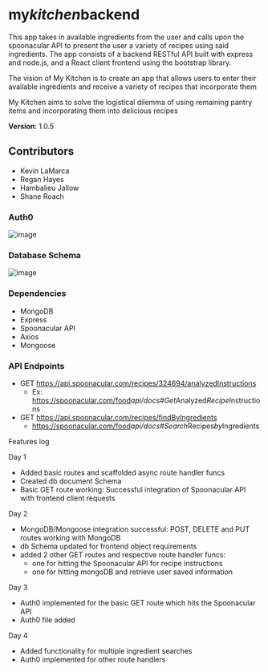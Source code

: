 # my*kitchen*backend

This app takes in available ingredients from the user and calls upon the spoonacular API to present the user a variety of recipes using said ingredients. The app consists of a backend RESTful API built with express and node.js, and a React client frontend using the bootstrap library.

The vision of My Kitchen is to create an app that allows users to enter their available ingredients and receive a variety of recipes that incorporate them

My Kitchen aims to solve the logistical dilemma of using remaining pantry items and incorporating them into delicious recipes

**Version**: 1.0.5

## Contributors

* Kevin LaMarca
* Regan Hayes
* Hambalieu Jallow
* Shane Roach

### Auth0

![image](301*MyKitchen.png)

### Database Schema

![image](myKitchen_schema.png)

### Dependencies

* MongoDB
* Express
* Spoonacular API
* Axios
* Mongoose

### API Endpoints

* GET <https://api.spoonacular.com/recipes/324694/analyzedInstructions>
  * Ex: <https://spoonacular.com/food>*api/docs#Get*Analyzed*Recipe*Instructions
* GET <https://api.spoonacular.com/recipes/findByIngredients>
  * <https://spoonacular.com/food>*api/docs#Search*Recipes*by*Ingredients

Features log

Day 1
  - Added basic routes and scaffolded async route handler funcs
  - Created db document Schema
  - Basic GET route working: Successful integration of Spoonacular API with frontend client requests

Day 2
  - MongoDB/Mongoose integration successful: POST, DELETE and PUT routes working with MongoDB
  - db Schema updated for frontend object requirements
  - added 2 other GET routes and respective route handler funcs:
    - one for hitting the Spoonacular API for recipe instructions
    - one for hitting mongoDB and retrieve user saved information

Day 3 
  - Auth0 implemented for the basic GET route which hits the Spoonacular API
  - Auth0 file added

Day 4
  - Added functionality for multiple ingredient searches
  - Auth0 implemented for other route handlers
